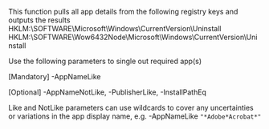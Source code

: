 This function pulls all app details from the following registry keys and outputs the results
HKLM:\SOFTWARE\Microsoft\Windows\CurrentVersion\Uninstall
HKLM:\SOFTWARE\Wow6432Node\Microsoft\Windows\CurrentVersion\Uninstall

Use the following parameters to single out required app(s)

[Mandatory] -AppNameLike

[Optional] -AppNameNotLike, -PublisherLike, -InstallPathEq

Like and NotLike parameters can use wildcards to cover any uncertainties or variations in the app display name, 
e.g. -AppNameLike `"*Adobe*Acrobat*"`
